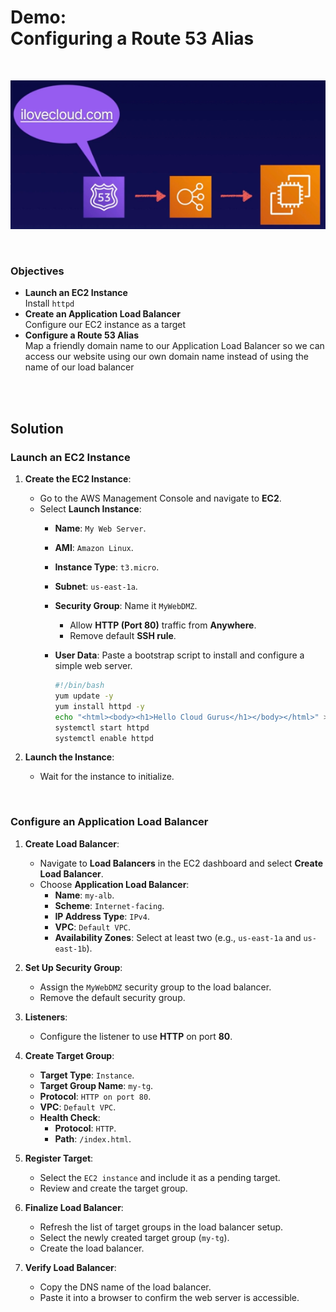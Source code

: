 # Demo:<br>Configuring a Route 53 Alias

<br>

![](../img/demo/7.9.Route53-Alias.png)

<br>

### Objectives
- **Launch an EC2 Instance**<br>Install `httpd`
- **Create an Application Load Balancer**<br>Configure our EC2 instance as a target
- **Configure a Route 53 Alias**<br>Map a friendly domain name to our Application Load Balancer so we can access our website using our own domain name instead of using the name of our load balancer

<br><br>

## Solution
### **Launch an EC2 Instance**
1. **Create the EC2 Instance**:
   - Go to the AWS Management Console and navigate to **EC2**.
   - Select **Launch Instance**:
     - **Name**: `My Web Server`.
     - **AMI**: `Amazon Linux`.
     - **Instance Type**: `t3.micro`.
     - **Subnet**: `us-east-1a`.
     - **Security Group**: Name it `MyWebDMZ`.
       - Allow **HTTP (Port 80)** traffic from **Anywhere**.
       - Remove default **SSH rule**.
     - **User Data**: Paste a bootstrap script to install and configure a simple web server. 
        
        ```sh
        #!/bin/bash  
        yum update -y
        yum install httpd -y
        echo "<html><body><h1>Hello Cloud Gurus</h1></body></html>" >/var/www/html/index.html
        systemctl start httpd
        systemctl enable httpd
        ```

2. **Launch the Instance**:
   - Wait for the instance to initialize.

<br>

### **Configure an Application Load Balancer**
1. **Create Load Balancer**:
   - Navigate to **Load Balancers** in the EC2 dashboard and select **Create Load Balancer**.
   - Choose **Application Load Balancer**:
     - **Name**: `my-alb`.
     - **Scheme**: `Internet-facing`.
     - **IP Address Type**: `IPv4`.
     - **VPC**: `Default VPC`.
     - **Availability Zones**: Select at least two (e.g., `us-east-1a` and `us-east-1b`).

2. **Set Up Security Group**:
   - Assign the `MyWebDMZ` security group to the load balancer.
   - Remove the default security group.

3. **Listeners**:
   - Configure the listener to use **HTTP** on port **80**.

4. **Create Target Group**:
   - **Target Type**: `Instance`.
   - **Target Group Name**: `my-tg`.
   - **Protocol**: `HTTP on port 80`.
   - **VPC**: `Default VPC`.
   - **Health Check**:
     - **Protocol**: `HTTP`.
     - **Path**: `/index.html`.

5. **Register Target**:
   - Select the `EC2 instance` and include it as a pending target.
   - Review and create the target group.

6. **Finalize Load Balancer**:
   - Refresh the list of target groups in the load balancer setup.
   - Select the newly created target group (`my-tg`).
   - Create the load balancer.

7. **Verify Load Balancer**:
   - Copy the DNS name of the load balancer.
   - Paste it into a browser to confirm the web server is accessible.

<br>
